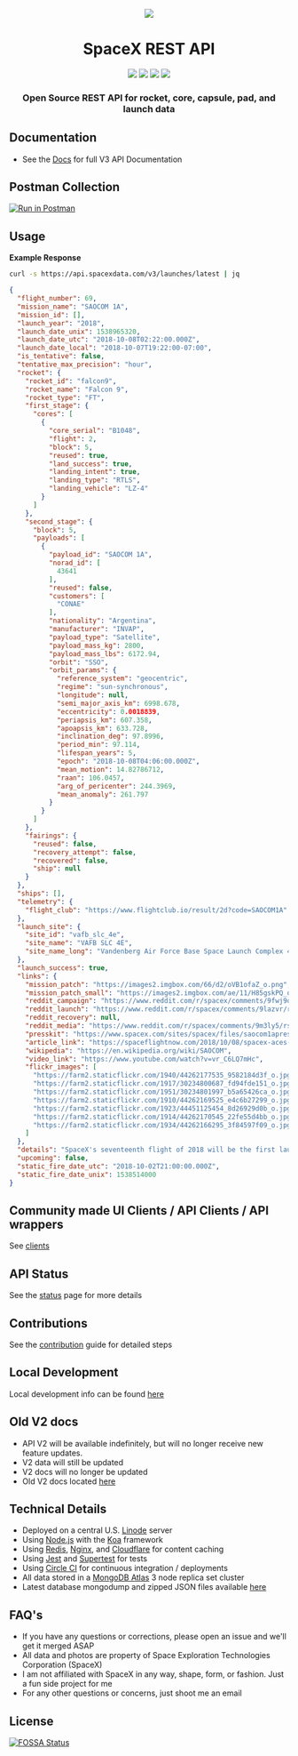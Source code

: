 <p align="center"><img src="https://i.imgur.com/foNO0Tn.jpg"></p>

<h1 align="center">SpaceX REST API</h1>

<p align="center">
<a href="https://circleci.com/gh/r-spacex/SpaceX-API"><img src="https://circleci.com/gh/r-spacex/SpaceX-API.svg?style=svg"></a>
<a href="https://hub.docker.com/r/jakewmeyer/spacex-api/"><img src="https://img.shields.io/docker/build/jakewmeyer/spacex-api.svg?longCache=true&style=flat"></a>
<a href="https://github.com/r-spacex/SpaceX-API/releases"><img src="https://img.shields.io/github/release/r-spacex/SpaceX-API.svg?longCache=true&style=flat"></a>
<a href="https://en.wikipedia.org/wiki/Representational_state_transfer"><img src="https://img.shields.io/badge/interface-REST-brightgreen.svg?longCache=true&style=flat"></a>
</p>

<h3 align="center">Open Source REST API for rocket, core, capsule, pad, and launch data</h3>

## Documentation
* See the [Docs](https://documenter.getpostman.com/view/2025350/RWaEzAiG) for full  V3 API Documentation

## Postman Collection
[![Run in Postman](https://run.pstmn.io/button.svg)](https://app.getpostman.com/run-collection/3aeac01a548a87943749)

## Usage

**Example Response**

```bash
curl -s https://api.spacexdata.com/v3/launches/latest | jq
```

```json
{
  "flight_number": 69,
  "mission_name": "SAOCOM 1A",
  "mission_id": [],
  "launch_year": "2018",
  "launch_date_unix": 1538965320,
  "launch_date_utc": "2018-10-08T02:22:00.000Z",
  "launch_date_local": "2018-10-07T19:22:00-07:00",
  "is_tentative": false,
  "tentative_max_precision": "hour",
  "rocket": {
    "rocket_id": "falcon9",
    "rocket_name": "Falcon 9",
    "rocket_type": "FT",
    "first_stage": {
      "cores": [
        {
          "core_serial": "B1048",
          "flight": 2,
          "block": 5,
          "reused": true,
          "land_success": true,
          "landing_intent": true,
          "landing_type": "RTLS",
          "landing_vehicle": "LZ-4"
        }
      ]
    },
    "second_stage": {
      "block": 5,
      "payloads": [
        {
          "payload_id": "SAOCOM 1A",
          "norad_id": [
            43641
          ],
          "reused": false,
          "customers": [
            "CONAE"
          ],
          "nationality": "Argentina",
          "manufacturer": "INVAP",
          "payload_type": "Satellite",
          "payload_mass_kg": 2800,
          "payload_mass_lbs": 6172.94,
          "orbit": "SSO",
          "orbit_params": {
            "reference_system": "geocentric",
            "regime": "sun-synchronous",
            "longitude": null,
            "semi_major_axis_km": 6998.678,
            "eccentricity": 0.0018839,
            "periapsis_km": 607.358,
            "apoapsis_km": 633.728,
            "inclination_deg": 97.8996,
            "period_min": 97.114,
            "lifespan_years": 5,
            "epoch": "2018-10-08T04:06:00.000Z",
            "mean_motion": 14.82786712,
            "raan": 106.0457,
            "arg_of_pericenter": 244.3969,
            "mean_anomaly": 261.797
          }
        }
      ]
    },
    "fairings": {
      "reused": false,
      "recovery_attempt": false,
      "recovered": false,
      "ship": null
    }
  },
  "ships": [],
  "telemetry": {
    "flight_club": "https://www.flightclub.io/result/2d?code=SAOCOM1A"
  },
  "launch_site": {
    "site_id": "vafb_slc_4e",
    "site_name": "VAFB SLC 4E",
    "site_name_long": "Vandenberg Air Force Base Space Launch Complex 4E"
  },
  "launch_success": true,
  "links": {
    "mission_patch": "https://images2.imgbox.com/66/d2/oVB1ofaZ_o.png",
    "mission_patch_small": "https://images2.imgbox.com/ae/11/H85gskPQ_o.png",
    "reddit_campaign": "https://www.reddit.com/r/spacex/comments/9fwj9o/saocom_1a_launch_campaign_thread/",
    "reddit_launch": "https://www.reddit.com/r/spacex/comments/9lazvr/rspacex_saocom_1a_official_launch_discussion/",
    "reddit_recovery": null,
    "reddit_media": "https://www.reddit.com/r/spacex/comments/9m3ly5/rspacex_saocom_1a_media_thread_videos_images_gifs/",
    "presskit": "https://www.spacex.com/sites/spacex/files/saocom1apresskit.pdf",
    "article_link": "https://spaceflightnow.com/2018/10/08/spacex-aces-first-rocket-landing-in-california-after-launching-argentine-satellite/",
    "wikipedia": "https://en.wikipedia.org/wiki/SAOCOM",
    "video_link": "https://www.youtube.com/watch?v=vr_C6LQ7mHc",
    "flickr_images": [
      "https://farm2.staticflickr.com/1940/44262177535_9582184d3f_o.jpg",
      "https://farm2.staticflickr.com/1917/30234800687_fd94fde151_o.jpg",
      "https://farm2.staticflickr.com/1951/30234801997_b5a65426ca_o.jpg",
      "https://farm2.staticflickr.com/1910/44262169525_e4c6b27299_o.jpg",
      "https://farm2.staticflickr.com/1923/44451125454_8d26929d0b_o.jpg",
      "https://farm2.staticflickr.com/1914/44262170545_22fe55d4bb_o.jpg",
      "https://farm2.staticflickr.com/1934/44262166295_3f84597f09_o.jpg"
    ]
  },
  "details": "SpaceX's seventeenth flight of 2018 will be the first launch of the Saocom Earth observation satellite constellation of the Argentine Space Agency CONAE. The second launch of Saocom 1B will happen in 2019. This flight will mark the first RTLS launch out of Vandenberg, with a landing on the concrete pad at SLC-4W, very close to the launch pad.",
  "upcoming": false,
  "static_fire_date_utc": "2018-10-02T21:00:00.000Z",
  "static_fire_date_unix": 1538514000
}
```

## Community made UI Clients / API Clients / API wrappers
See [clients](https://github.com/r-spacex/SpaceX-API/blob/master/clients.md)

## API Status
See the [status](https://status.spacexdata.com) page for more details

## Contributions
See the [contribution](https://github.com/r-spacex/SpaceX-API/blob/master/CONTRIBUTING.md) guide for detailed steps

## Local Development
Local development info can be found [here](https://github.com/r-spacex/SpaceX-API/blob/master/docs/development.md)

## Old V2 docs
* API V2 will be available indefinitely, but will no longer receive new feature updates.
* V2 data will still be updated
* V2 docs will no longer be updated
* Old V2 docs located [here](https://github.com/r-spacex/SpaceX-API/tree/master/docs)

## Technical Details
* Deployed on a central U.S. [Linode](https://www.linode.com/) server
* Using [Node.js](https://nodejs.org/en/) with the [Koa](http://koajs.com/) framework
* Using [Redis](https://redis.io/), [Nginx](https://www.nginx.com/), and [Cloudflare](https://www.cloudflare.com/) for content caching
* Using [Jest](https://facebook.github.io/jest/) and [Supertest](https://github.com/visionmedia/supertest) for tests
* Using [Circle CI](https://circleci.com/) for continuous integration / deployments
* All data stored in a [MongoDB Atlas](https://www.mongodb.com/cloud/atlas) 3 node replica set cluster
* Latest database mongodump and zipped JSON files available [here](https://drive.google.com/drive/folders/0B2DdgKR4GR4xdk1sRGowcUZXeE0?usp=sharing)

## FAQ's
* If you have any questions or corrections, please open an issue and we'll get it merged ASAP
* All data and photos are property of Space Exploration Technologies Corporation (SpaceX)
* I am not affiliated with SpaceX in any way, shape, form, or fashion. Just a fun side project for me
* For any other questions or concerns, just shoot me an email

## License
[![FOSSA Status](https://app.fossa.io/api/projects/git%2Bgithub.com%2Fr-spacex%2FSpaceX-API.svg?type=large)](https://app.fossa.io/projects/git%2Bgithub.com%2Fr-spacex%2FSpaceX-API?ref=badge_large)

